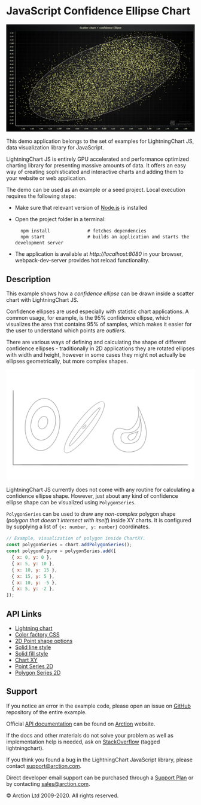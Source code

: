 # JavaScript Confidence Ellipse Chart

![JavaScript Confidence Ellipse Chart](confidenceEllipseXY.png)

This demo application belongs to the set of examples for LightningChart JS, data visualization library for JavaScript.

LightningChart JS is entirely GPU accelerated and performance optimized charting library for presenting massive amounts of data. It offers an easy way of creating sophisticated and interactive charts and adding them to your website or web application.

The demo can be used as an example or a seed project. Local execution requires the following steps:

- Make sure that relevant version of [Node.js](https://nodejs.org/en/download/) is installed
- Open the project folder in a terminal:

        npm install              # fetches dependencies
        npm start                # builds an application and starts the development server

- The application is available at *http://localhost:8080* in your browser, webpack-dev-server provides hot reload functionality.


## Description

This example shows how a _confidence ellipse_ can be drawn inside a scatter chart with LightningChart JS.

Confidence ellipses are used especially with statistic chart applications. A common usage, for example, is the 95% confidence ellipse, which visualizes the area that contains 95% of samples, which makes it easier for the user to understand which points are _outliers_.

There are various ways of defining and calculating the shape of different confidence ellipses - traditionally in 2D applications they are rotated ellipses with width and height, however in some cases they might not actually be ellipses geometrically, but more complex shapes.

![Different confidence ellipse shapes](./assets/shapes.png)

LightningChart JS currently does not come with any routine for calculating a confidence ellipse shape. However, just about any kind of confidence ellipse shape can be visualized using `PolygonSeries`.

`PolygonSeries` can be used to draw any _non-complex_ polygon shape (_polygon that doesn't intersect with itself_) inside XY charts. It is configured by supplying a list of `{x: number, y: number}` coordinates.

```js
// Example, visualization of polygon inside ChartXY.
const polygonSeries = chart.addPolygonSeries();
const polygonFigure = polygonSeries.add([
  { x: 0, y: 0 },
  { x: 5, y: 10 },
  { x: 10, y: 15 },
  { x: 15, y: 5 },
  { x: 10, y: -5 },
  { x: 5, y: -2 },
]);
```


## API Links

* [Lightning chart]
* [Color factory CSS]
* [2D Point shape options]
* [Solid line style]
* [Solid fill style]
* [Chart XY]
* [Point Series 2D]
* [Polygon Series 2D]


## Support

If you notice an error in the example code, please open an issue on [GitHub][0] repository of the entire example.

Official [API documentation][1] can be found on [Arction][2] website.

If the docs and other materials do not solve your problem as well as implementation help is needed, ask on [StackOverflow][3] (tagged lightningchart).

If you think you found a bug in the LightningChart JavaScript library, please contact support@arction.com.

Direct developer email support can be purchased through a [Support Plan][4] or by contacting sales@arction.com.

[0]: https://github.com/Arction/
[1]: https://www.arction.com/lightningchart-js-api-documentation/
[2]: https://www.arction.com
[3]: https://stackoverflow.com/questions/tagged/lightningchart
[4]: https://www.arction.com/support-services/

© Arction Ltd 2009-2020. All rights reserved.


[Lightning chart]: https://www.arction.com/lightningchart-js-api-documentation/v3.4.0/interfaces/lightningchart.html
[Color factory CSS]: https://www.arction.com/lightningchart-js-api-documentation/v3.4.0/globals.html#colorcss
[2D Point shape options]: https://www.arction.com/lightningchart-js-api-documentation/v3.4.0/enums/pointshape.html
[Solid line style]: https://www.arction.com/lightningchart-js-api-documentation/v3.4.0/classes/solidline.html
[Solid fill style]: https://www.arction.com/lightningchart-js-api-documentation/v3.4.0/classes/solidfill.html
[Chart XY]: https://www.arction.com/lightningchart-js-api-documentation/v3.4.0/classes/chartxy.html
[Point Series 2D]: https://www.arction.com/lightningchart-js-api-documentation/v3.4.0/classes/pointseries.html
[Polygon Series 2D]: https://www.arction.com/lightningchart-js-api-documentation/v3.4.0/classes/polygonseries.html


